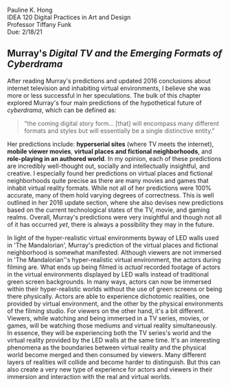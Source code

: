 Pauline K. Hong  
IDEA 120 Digital Practices in Art and Design  
Professor Tiffany Funk  
Due: 2/18/21

## Murray's *Digital TV and the Emerging Formats of Cyberdrama*


After reading Murray's predictions and updated 2016 conclusions about internet television and inhabiting virtual environments, I believe she was more or less successful in her speculations. The bulk of this chapter explored Murray's four main predictions of the hypothetical future of *cyberdrama*, which can be defined as:

> "the coming digital story form... [that] will encompass many different formats and styles but will essentially be a single distinctive entity."

Her predictions include: **hyperserial sites** (where TV meets the internet), **mobile viewer movies**, **virtual places and fictional neighborhoods**, and **role-playing in an authored world**. In my opinion, each of these predictions are incredibly well-thought out, socially and intellectually insightful, and creative. I especially found her predictions on virtual places and fictional neighborhoods quite precise as there are many movies and games that inhabit virtual reality formats. While not all of her predictions were 100% accurate, many of them hold varying degrees of correctness. This is well outlined in her 2016 update section, where she also devises new predictions based on the current technological states of the TV, movie, and gaming realms. Overall, Murray's predictions were very insightful and though not all of it has occurred *yet*, there is always a possibility they may in the future.

In light of the hyper-realistic virtual environments byway of LED walls used in 'The Mandalorian', Murray's prediction of the virtual places and fictional neighborhood is somewhat manifested. Although viewers are not immersed in 'The Mandalorian''s hyper-realistic virtual environment, the actors during filming are. What ends up being filmed is *actual* recorded footage of actors in the virtual environments displayed by LED walls instead of traditional green screen backgrounds. In many ways, actors can now be immersed within their hyper-realistic worlds without the use of green screens or being there physically. Actors are able to experience dichotomic realities, one provided by virtual environment, and the other by the physical environments of the filming studio. For viewers on the other hand, it's a bit different. Viewers, while watching and being immersed in a TV series, movies, or games, will be watching those mediums and virtual reality simultaneously. In essence, they will be experiencing both the TV series's world and the virtual reality provided by the LED walls at the same time. It's an interesting phenomena as the boundaries between virtual reality and the physical world become merged and then consumed by viewers. Many different layers of realities will collide and become harder to distinguish. But this can also create a very new type of experience for actors and viewers in their immersion and interaction with the real and virtual worlds.
